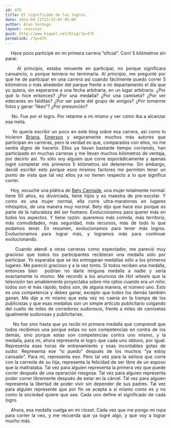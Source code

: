 ```yaml
---
id: 475
title: El significado de los logros.
date: 2014-04-11T23:53:07-05:00
author: Alan Verdugo
layout: revision
guid: http://www.kippel.net/blog/?p=475
permalink: /?p=475
---
```

<p style="text-align: justify;">
      Hace poco participé en mi primera carrera &#8220;oficial&#8221;. Corrí 5 kilómetros sin parar.
</p>

<p style="text-align: justify;">
      Al principio, estaba renuente en participar, no porque significara cansancio, o porque temiera no terminarla. Al principio, me pregunté por qué he de participar en una carrera así cuando fácilmente puedo correr 5 kilómetros o más alrededor del parque frente a mi departamento el día que yo quiera, sin esperarme a una fecha arbitraria, en un lugar arbitrario. ¿Por qué lo hice entonces? ¿Por una medalla? ¿Por una camiseta? ¿Por ver edecanes en falditas? ¿Por ser parte del grupo de amigos? ¿Por tomarme fotos y ganar &#8220;likes&#8221;? ¿Por presunción?
</p>

<p style="text-align: justify;">
      No. Fue por el logro. Por retarme a mi mismo y ver cómo iba a alcanzar esa meta.
</p>

<p style="text-align: justify;">
      Yo quería escribir un poco en este blog sobre esa carrera, así como lo hicieron <a title="Briana" href="http://metsonali.blogspot.mx/2014/04/el-reto.html" target="_blank">Briana</a>, <a title="Emerson" href="http://toxickore.blogspot.mx/2014/03/carrera-gnc-10k-con-los-republicanos-de.html" target="_blank">Emerson</a> y seguramente muchos más autores que participan en carreras, pero la verdad es que, comparados con ellos, no me sentía digno de hacerlo. Ellos ya llevan bastante tiempo corriendo, han participado en muchas carreras y me llevan muchos kilómetros de ventaja, por decirlo así. Yo sólo soy alguien que corre esporádicamente y apenas logré completar mis primeros 5 kilómetros sin detenerme. Sin embargo, decidí escribir esto porque esos mismos factores me permiten tener un punto de vista que tal vez ellos ya no tienen respecto a lo que significa correr.
</p>

<p style="text-align: justify;">
      Hoy, escuché una plática de <a title="Bety" href="https://twitter.com/betycamiade" target="_blank">Bety Camiade</a>, una mujer totalmente normal: tiene 50 años, es divorciada, tiene hijos y es maestra de pre-escolar. Y como es una mujer normal, ella corre ultra-maratones en lugares inhóspitos, de una manera muy normal. Bety dijo que hace eso porque es parte de la naturaleza del ser humano. Evolucionamos para querer más en todos los aspectos. Y tiene razón: queremos más comida, más territorio, más comodidades, más seguridad, más recursos, más de todo lo que podamos tener. En resumen, evolucionamos para tener más logros. Evolucionamos para lograr más, y logramos más para continuar evolucionando.
</p>

<p style="text-align: justify;">
      Cuando atendí a otras carreras como espectador, me pareció muy gracioso que todos los participantes recibieran una medalla sólo por participar. Yo esperaba que se les entregaran medallas sólo a los primeros lugares. Me pareció gracioso y a la vez tonto. Si todos reciben una medalla, entonces bien  podrían no darle ninguna medalla a nadie y sería exactamente lo mismo. Me recordó a los anuncios de <em>Hot wheels</em> que la televisión tan amablemente proyectaba sobre mis ojitos cuando era un niño: todos son el más rápido, todos son, de alguna manera, el número uno. Esto es una competencia y debes ganar, excepto que todos los demás también ganan. Me dije a mi mismo que esta vez no caería en la trampa de los publicistas y que esas medallas son un simple artículo publicitario colgando del cuello de miles de corredores sudorosos, frente a miles de camisetas igualmente sudorosas y publicitarias.
</p>

<p style="text-align: justify;">
       No fue sino hasta que yo recibí mi primera medalla que comprendí que todos recibimos una porque estas no son competencias en contra de los demás, sino porque estas son competencias contra uno mismo, y la medalla, para mi, ahora representa el logro que cada uno obtuvo, por igual. Representa esas horas de entrenamiento y esas incontables gotas de sudor. Representa ese &#8220;si puedo&#8221; después de los muchos &#8220;ya estoy cansado&#8221;. Para mi, representa eso. Pero tal vez para la señora que corre con la carreola de su hija, representa la felicidad de ser libre de un esposo que la maltrataba. Tal vez para alguien representa la primera vez que puede correr después de una operación riesgosa. Tal vez para alguien representa poder correr libremente después de estar en la cárcel. Tal vez para alguien representa la libertad de poder vivir sin depender de sus padres. Tal vez para alguien represente que por fin se acepta a si mismo como es y no como la sociedad quiere que sea. Cada uno define el significado de cada logro.
</p>

<p style="text-align: justify;">
      Ahora, esa medalla cuelga en mi closet. Cada vez que me pongo mi ropa para correr la veo, y me recuerda que ya logré algo, y que voy a lograr mucho más.
</p>

<p style="text-align: center;">
</p>